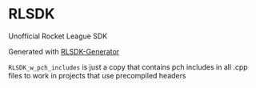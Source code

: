 # RLSDK
Unofficial Rocket League SDK

Generated with [RLSDK-Generator](https://github.com/smallest-cock/RLSDK-Generator)

`RLSDK_w_pch_includes` is just a copy that contains pch includes in all .cpp files to work in projects that use precompiled headers